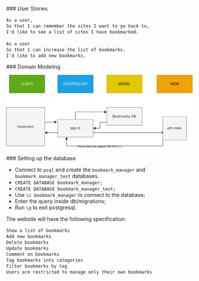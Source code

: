 ### User Stories

```
As a user,
So that I can remember the sites I want to go back to,
I'd like to see a list of sites I have bookmarked.

As a user
So that I can increase the list of bookmarks,
I'd like to add new bookmarks.

```
### Domain Modeling

![Installation](user_story_1.drawio.svg)


### Setting up the database

- Connect to `psql` and create the `bookmark_manager` and `bookmark_manager_test` databases.
- `CREATE DATABASE bookmark_manager;`
- `CREATE DATABASE bookmark_manager_test;`
- Use `\c bookmark_manager` to connect to the database;
- Enter the query inside db/migrations;
- Run `\q` to exit postgresql.

The website will have the following specification:
```
Show a list of bookmarks
Add new bookmarks
Delete bookmarks
Update bookmarks
Comment on bookmarks
Tag bookmarks into categories
Filter bookmarks by tag
Users are restricted to manage only their own bookmarks
```
